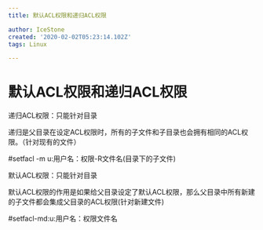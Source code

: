 ```yaml
---
title: 默认ACL权限和递归ACL权限

author: IceStone
created: '2020-02-02T05:23:14.102Z'
tags: Linux

---
```


# 默认ACL权限和递归ACL权限

递归ACL权限：只能针对目录

递归是父目录在设定ACL权限时，所有的子文件和子目录也会拥有相同的ACL权限。（针对现有的文件）

#setfacl -m u:用户名：权限-R文件名(目录下的子文件)

 
 
默认ACL权限：只能针对目录

默认ACL权限的作用是如果给父目录设定了默认ACL权限，那么父目录中所有新建的子文件都会集成父目录的ACL权限(针对新建文件)

#setfacl-md:u:用户名：权限文件名

 
